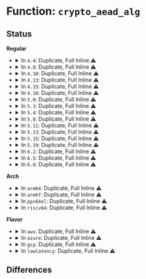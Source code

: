 # Function: <code>crypto_aead_alg</code>

## Status
<b>Regular</b>
<ul>
<li>
<details>
<summary>In <code>4.4</code>: Duplicate, Full Inline ⚠️</summary>

**Collision:** Static Duplication

**Inline:** Full

**Transformation:** False

**Instances:**

```
In crypto/aead.c (ffffffff8139eed5)
Location: include/crypto/aead.h:193
Inline: True
Inline callers:
  - crypto/aead.c:crypto_aead_init_tfm
  - crypto/aead.c:aead_geniv_setauthsize
```
```
In crypto/blkcipher.c (0)
Location: include/crypto/aead.h:193
Inline: True
```
</details>
</li>
<li>
<details>
<summary>In <code>4.8</code>: Duplicate, Full Inline ⚠️</summary>

**Collision:** Static Duplication

**Inline:** Full

**Transformation:** False

**Instances:**

```
In crypto/aead.c (ffffffff813dbd30)
Location: include/crypto/aead.h:196
Inline: True
Inline callers:
  - crypto/aead.c:aead_geniv_setauthsize
  - crypto/aead.c:crypto_aead_init_tfm
```
```
In crypto/blkcipher.c (0)
Location: include/crypto/aead.h:196
Inline: True
```
```
In crypto/seqiv.c (ffffffff813dea34)
Location: include/crypto/aead.h:196
Inline: True
Inline callers:
  - crypto/seqiv.c:seqiv_aead_encrypt
  - crypto/seqiv.c:seqiv_aead_encrypt_complete2
```
</details>
</li>
<li>
<details>
<summary>In <code>4.10</code>: Duplicate, Full Inline ⚠️</summary>

**Collision:** Static Duplication

**Inline:** Full

**Transformation:** False

**Instances:**

```
In crypto/aead.c (ffffffff813f3610)
Location: include/crypto/aead.h:196
Inline: True
Inline callers:
  - crypto/aead.c:aead_geniv_setauthsize
  - crypto/aead.c:crypto_aead_init_tfm
```
```
In crypto/blkcipher.c (0)
Location: include/crypto/aead.h:196
Inline: True
```
```
In crypto/skcipher.c (0)
Location: include/crypto/aead.h:196
Inline: True
```
```
In crypto/seqiv.c (ffffffff813f6fd4)
Location: include/crypto/aead.h:196
Inline: True
Inline callers:
  - crypto/seqiv.c:seqiv_aead_encrypt
  - crypto/seqiv.c:seqiv_aead_encrypt_complete2
```
</details>
</li>
<li>
<details>
<summary>In <code>4.13</code>: Duplicate, Full Inline ⚠️</summary>

**Collision:** Static Duplication

**Inline:** Full

**Transformation:** False

**Instances:**

```
In crypto/aead.c (ffffffff813ff930)
Location: include/crypto/aead.h:196
Inline: True
Inline callers:
  - crypto/aead.c:aead_geniv_setauthsize
  - crypto/aead.c:crypto_aead_init_tfm
```
```
In crypto/blkcipher.c (0)
Location: include/crypto/aead.h:196
Inline: True
```
```
In crypto/skcipher.c (0)
Location: include/crypto/aead.h:196
Inline: True
```
```
In crypto/seqiv.c (ffffffff814033d0)
Location: include/crypto/aead.h:196
Inline: True
Inline callers:
  - crypto/seqiv.c:seqiv_aead_encrypt
```
</details>
</li>
<li>
<details>
<summary>In <code>4.15</code>: Duplicate, Full Inline ⚠️</summary>

**Collision:** Static Duplication

**Inline:** Full

**Transformation:** False

**Instances:**

```
In security/keys/big_key.c (0)
Location: include/crypto/aead.h:196
Inline: True
```
```
In crypto/aead.c (ffffffff81427f00)
Location: include/crypto/aead.h:196
Inline: True
Inline callers:
  - crypto/aead.c:aead_geniv_setauthsize
  - crypto/aead.c:crypto_aead_init_tfm
```
```
In crypto/blkcipher.c (0)
Location: include/crypto/aead.h:196
Inline: True
```
```
In crypto/skcipher.c (0)
Location: include/crypto/aead.h:196
Inline: True
```
```
In crypto/seqiv.c (ffffffff8142bac6)
Location: include/crypto/aead.h:196
Inline: True
Inline callers:
  - crypto/seqiv.c:seqiv_aead_encrypt
```
```
In crypto/gcm.c (ffffffff81439ff9)
Location: include/crypto/aead.h:196
Inline: True
Inline callers:
  - crypto/gcm.c:crypto_rfc4106_encrypt
```
</details>
</li>
<li>
<details>
<summary>In <code>4.18</code>: Duplicate, Full Inline ⚠️</summary>

**Collision:** Static Duplication

**Inline:** Full

**Transformation:** False

**Instances:**

```
In security/keys/big_key.c (ffffffff82715b9a)
Location: include/crypto/aead.h:196
Inline: True
Inline callers:
  - security/keys/big_key.c:big_key_init
  - security/keys/big_key.c:big_key_crypt
  - security/keys/big_key.c:big_key_crypt
```
```
In crypto/aead.c (ffffffff8145aeb8)
Location: include/crypto/aead.h:196
Inline: True
Inline callers:
  - crypto/aead.c:aead_init_geniv
  - crypto/aead.c:aead_geniv_setauthsize
  - crypto/aead.c:aead_geniv_setauthsize
  - crypto/aead.c:aead_geniv_setauthsize
  - crypto/aead.c:crypto_aead_init_tfm
  - crypto/aead.c:crypto_aead_exit_tfm
  - crypto/aead.c:crypto_aead_setkey
  - crypto/aead.c:crypto_aead_setkey
```
```
In crypto/blkcipher.c (ffffffff8145cd57)
Location: include/crypto/aead.h:196
Inline: True
Inline callers:
  - crypto/blkcipher.c:blkcipher_aead_walk_virt_block
```
```
In crypto/skcipher.c (ffffffff8145e39b)
Location: include/crypto/aead.h:196
Inline: True
Inline callers:
  - crypto/skcipher.c:skcipher_walk_aead_common
  - crypto/skcipher.c:skcipher_walk_aead_common
```
```
In crypto/seqiv.c (ffffffff8145e5b1)
Location: include/crypto/aead.h:196
Inline: True
Inline callers:
  - crypto/seqiv.c:seqiv_aead_decrypt
  - crypto/seqiv.c:seqiv_aead_encrypt
  - crypto/seqiv.c:seqiv_aead_encrypt_complete2
```
```
In crypto/gcm.c (ffffffff8146b3f0)
Location: include/crypto/aead.h:196
Inline: True
Inline callers:
  - crypto/gcm.c:crypto_rfc4543_crypt
  - crypto/gcm.c:crypto_rfc4543_crypt
  - crypto/gcm.c:crypto_rfc4106_decrypt
  - crypto/gcm.c:crypto_rfc4106_encrypt
```
</details>
</li>
<li>
<details>
<summary>In <code>5.0</code>: Duplicate, Full Inline ⚠️</summary>

**Collision:** Static Duplication

**Inline:** Full

**Transformation:** False

**Instances:**

```
In security/keys/big_key.c (ffffffff828ccfe5)
Location: include/crypto/aead.h:193
Inline: True
Inline callers:
  - security/keys/big_key.c:big_key_init
  - security/keys/big_key.c:big_key_crypt
  - security/keys/big_key.c:big_key_crypt
```
```
In crypto/aead.c (ffffffff81478e28)
Location: include/crypto/aead.h:193
Inline: True
Inline callers:
  - crypto/aead.c:aead_init_geniv
  - crypto/aead.c:aead_geniv_setauthsize
  - crypto/aead.c:aead_geniv_setauthsize
  - crypto/aead.c:aead_geniv_setauthsize
  - crypto/aead.c:crypto_aead_init_tfm
  - crypto/aead.c:crypto_aead_exit_tfm
  - crypto/aead.c:crypto_aead_setkey
  - crypto/aead.c:crypto_aead_setkey
```
```
In crypto/blkcipher.c (ffffffff8147a5e7)
Location: include/crypto/aead.h:193
Inline: True
Inline callers:
  - crypto/blkcipher.c:blkcipher_aead_walk_virt_block
```
```
In crypto/skcipher.c (ffffffff8147bc5b)
Location: include/crypto/aead.h:193
Inline: True
Inline callers:
  - crypto/skcipher.c:skcipher_walk_aead_common
  - crypto/skcipher.c:skcipher_walk_aead_common
```
```
In crypto/seqiv.c (ffffffff8147be8d)
Location: include/crypto/aead.h:193
Inline: True
Inline callers:
  - crypto/seqiv.c:seqiv_aead_decrypt
  - crypto/seqiv.c:seqiv_aead_encrypt
  - crypto/seqiv.c:seqiv_aead_encrypt_complete2
```
```
In crypto/gcm.c (ffffffff8148973e)
Location: include/crypto/aead.h:193
Inline: True
Inline callers:
  - crypto/gcm.c:crypto_rfc4543_crypt
  - crypto/gcm.c:crypto_rfc4543_crypt
  - crypto/gcm.c:crypto_rfc4106_decrypt
  - crypto/gcm.c:crypto_rfc4106_encrypt
```
</details>
</li>
<li>
<details>
<summary>In <code>5.3</code>: Duplicate, Full Inline ⚠️</summary>

**Collision:** Static Duplication

**Inline:** Full

**Transformation:** False

**Instances:**

```
In security/keys/big_key.c (ffffffff828e69b4)
Location: include/crypto/aead.h:188
Inline: True
Inline callers:
  - security/keys/big_key.c:big_key_init
```
```
In crypto/aead.c (ffffffff814a6d4a)
Location: include/crypto/aead.h:188
Inline: True
Inline callers:
  - crypto/aead.c:aead_init_geniv
  - crypto/aead.c:aead_geniv_setauthsize
  - crypto/aead.c:aead_geniv_setauthsize
  - crypto/aead.c:aead_geniv_setauthsize
  - crypto/aead.c:crypto_aead_init_tfm
  - crypto/aead.c:crypto_aead_exit_tfm
  - crypto/aead.c:crypto_aead_decrypt
  - crypto/aead.c:crypto_aead_encrypt
  - crypto/aead.c:crypto_aead_setkey
  - crypto/aead.c:crypto_aead_setkey
```
```
In crypto/blkcipher.c (ffffffff814a8617)
Location: include/crypto/aead.h:188
Inline: True
Inline callers:
  - crypto/blkcipher.c:blkcipher_aead_walk_virt_block
```
```
In crypto/skcipher.c (ffffffff814a9ffd)
Location: include/crypto/aead.h:188
Inline: True
Inline callers:
  - crypto/skcipher.c:skcipher_walk_aead_common
  - crypto/skcipher.c:skcipher_walk_aead_common
```
```
In crypto/seqiv.c (ffffffff814aa28d)
Location: include/crypto/aead.h:188
Inline: True
Inline callers:
  - crypto/seqiv.c:seqiv_aead_encrypt_complete2
```
</details>
</li>
<li>
<details>
<summary>In <code>5.4</code>: Duplicate, Full Inline ⚠️</summary>

**Collision:** Static Duplication

**Inline:** Full

**Transformation:** False

**Instances:**

```
In security/keys/big_key.c (ffffffff828ef46d)
Location: include/crypto/aead.h:188
Inline: True
Inline callers:
  - security/keys/big_key.c:big_key_init
```
```
In crypto/aead.c (ffffffff814c19ba)
Location: include/crypto/aead.h:188
Inline: True
Inline callers:
  - crypto/aead.c:aead_init_geniv
  - crypto/aead.c:crypto_aead_init_tfm
  - crypto/aead.c:crypto_aead_exit_tfm
  - crypto/aead.c:crypto_aead_decrypt
  - crypto/aead.c:crypto_aead_encrypt
  - crypto/aead.c:crypto_aead_setauthsize
  - crypto/aead.c:crypto_aead_setauthsize
  - crypto/aead.c:crypto_aead_setauthsize
  - crypto/aead.c:crypto_aead_setauthsize
  - crypto/aead.c:crypto_aead_setkey
  - crypto/aead.c:crypto_aead_setkey
```
```
In crypto/blkcipher.c (ffffffff814c3287)
Location: include/crypto/aead.h:188
Inline: True
Inline callers:
  - crypto/blkcipher.c:blkcipher_aead_walk_virt_block
```
```
In crypto/skcipher.c (ffffffff814c4ced)
Location: include/crypto/aead.h:188
Inline: True
Inline callers:
  - crypto/skcipher.c:skcipher_walk_aead_common
  - crypto/skcipher.c:skcipher_walk_aead_common
```
```
In crypto/seqiv.c (ffffffff814c4f4d)
Location: include/crypto/aead.h:188
Inline: True
Inline callers:
  - crypto/seqiv.c:seqiv_aead_encrypt_complete2
```
</details>
</li>
<li>
<details>
<summary>In <code>5.8</code>: Duplicate, Full Inline ⚠️</summary>

**Collision:** Static Duplication

**Inline:** Full

**Transformation:** False

**Instances:**

```
In crypto/aead.c (ffffffff81521bd5)
Location: include/crypto/aead.h:194
Inline: True
Inline callers:
  - crypto/aead.c:crypto_aead_init_tfm
  - crypto/aead.c:crypto_aead_exit_tfm
  - crypto/aead.c:crypto_aead_decrypt
  - crypto/aead.c:crypto_aead_encrypt
  - crypto/aead.c:crypto_aead_setauthsize
  - crypto/aead.c:crypto_aead_setauthsize
  - crypto/aead.c:crypto_aead_setauthsize
  - crypto/aead.c:crypto_aead_setauthsize
  - crypto/aead.c:crypto_aead_setkey
  - crypto/aead.c:setkey_unaligned
```
```
In crypto/geniv.c (ffffffff815222fa)
Location: include/crypto/aead.h:194
Inline: True
Inline callers:
  - crypto/geniv.c:aead_init_geniv
```
```
In crypto/skcipher.c (ffffffff81523b7d)
Location: include/crypto/aead.h:194
Inline: True
Inline callers:
  - crypto/skcipher.c:skcipher_walk_aead_common
  - crypto/skcipher.c:skcipher_walk_aead_common
```
```
In crypto/seqiv.c (ffffffff81523e5d)
Location: include/crypto/aead.h:194
Inline: True
Inline callers:
  - crypto/seqiv.c:seqiv_aead_encrypt_complete2
```
</details>
</li>
<li>
<details>
<summary>In <code>5.11</code>: Duplicate, Full Inline ⚠️</summary>

**Collision:** Static Duplication

**Inline:** Full

**Transformation:** False

**Instances:**

```
In crypto/aead.c (ffffffff8153ea45)
Location: include/crypto/aead.h:199
Inline: True
Inline callers:
  - crypto/aead.c:crypto_aead_init_tfm
  - crypto/aead.c:crypto_aead_exit_tfm
  - crypto/aead.c:crypto_aead_decrypt
  - crypto/aead.c:crypto_aead_encrypt
  - crypto/aead.c:crypto_aead_setauthsize
  - crypto/aead.c:crypto_aead_setauthsize
  - crypto/aead.c:crypto_aead_setauthsize
  - crypto/aead.c:crypto_aead_setauthsize
  - crypto/aead.c:crypto_aead_setkey
  - crypto/aead.c:setkey_unaligned
```
```
In crypto/geniv.c (ffffffff8153f1da)
Location: include/crypto/aead.h:199
Inline: True
Inline callers:
  - crypto/geniv.c:aead_init_geniv
```
```
In crypto/skcipher.c (ffffffff81540acd)
Location: include/crypto/aead.h:199
Inline: True
Inline callers:
  - crypto/skcipher.c:skcipher_walk_aead_common
  - crypto/skcipher.c:skcipher_walk_aead_common
```
```
In crypto/seqiv.c (ffffffff81540d66)
Location: include/crypto/aead.h:199
Inline: True
Inline callers:
  - crypto/seqiv.c:seqiv_aead_encrypt_complete2
```
</details>
</li>
<li>
<details>
<summary>In <code>5.13</code>: Duplicate, Full Inline ⚠️</summary>

**Collision:** Static Duplication

**Inline:** Full

**Transformation:** False

**Instances:**

```
In crypto/aead.c (ffffffff815470f5)
Location: include/crypto/aead.h:201
Inline: True
Inline callers:
  - crypto/aead.c:crypto_aead_init_tfm
  - crypto/aead.c:crypto_aead_exit_tfm
  - crypto/aead.c:crypto_aead_decrypt
  - crypto/aead.c:crypto_aead_encrypt
  - crypto/aead.c:crypto_aead_setauthsize
  - crypto/aead.c:crypto_aead_setauthsize
  - crypto/aead.c:crypto_aead_setauthsize
  - crypto/aead.c:crypto_aead_setauthsize
  - crypto/aead.c:crypto_aead_setkey
  - crypto/aead.c:setkey_unaligned
```
```
In crypto/geniv.c (ffffffff8154785a)
Location: include/crypto/aead.h:201
Inline: True
Inline callers:
  - crypto/geniv.c:aead_init_geniv
```
```
In crypto/skcipher.c (ffffffff8154912d)
Location: include/crypto/aead.h:201
Inline: True
Inline callers:
  - crypto/skcipher.c:skcipher_walk_aead_common
  - crypto/skcipher.c:skcipher_walk_aead_common
```
```
In crypto/seqiv.c (ffffffff815493c6)
Location: include/crypto/aead.h:201
Inline: True
Inline callers:
  - crypto/seqiv.c:seqiv_aead_encrypt_complete2
```
</details>
</li>
<li>
<details>
<summary>In <code>5.15</code>: Duplicate, Full Inline ⚠️</summary>

**Collision:** Static Duplication

**Inline:** Full

**Transformation:** False

**Instances:**

```
In crypto/aead.c (ffffffff815a78d5)
Location: include/crypto/aead.h:201
Inline: True
Inline callers:
  - crypto/aead.c:crypto_aead_init_tfm
  - crypto/aead.c:crypto_aead_exit_tfm
  - crypto/aead.c:crypto_aead_decrypt
  - crypto/aead.c:crypto_aead_encrypt
  - crypto/aead.c:crypto_aead_setauthsize
  - crypto/aead.c:crypto_aead_setauthsize
  - crypto/aead.c:crypto_aead_setauthsize
  - crypto/aead.c:crypto_aead_setauthsize
  - crypto/aead.c:crypto_aead_setkey
  - crypto/aead.c:setkey_unaligned
```
```
In crypto/geniv.c (ffffffff815a803a)
Location: include/crypto/aead.h:201
Inline: True
Inline callers:
  - crypto/geniv.c:aead_init_geniv
```
```
In crypto/skcipher.c (ffffffff815a990d)
Location: include/crypto/aead.h:201
Inline: True
Inline callers:
  - crypto/skcipher.c:skcipher_walk_aead_common
  - crypto/skcipher.c:skcipher_walk_aead_common
```
```
In crypto/seqiv.c (ffffffff815a9ba6)
Location: include/crypto/aead.h:201
Inline: True
Inline callers:
  - crypto/seqiv.c:seqiv_aead_encrypt_complete2
```
</details>
</li>
<li>
<details>
<summary>In <code>5.19</code>: Duplicate, Full Inline ⚠️</summary>

**Collision:** Static Duplication

**Inline:** Full

**Transformation:** False

**Instances:**

```
In crypto/aead.c (ffffffff8164ec05)
Location: include/crypto/aead.h:203
Inline: True
Inline callers:
  - crypto/aead.c:crypto_aead_init_tfm
  - crypto/aead.c:crypto_aead_exit_tfm
  - crypto/aead.c:crypto_aead_decrypt
  - crypto/aead.c:crypto_aead_encrypt
  - crypto/aead.c:crypto_aead_setauthsize
  - crypto/aead.c:setkey_unaligned
```
```
In crypto/geniv.c (ffffffff8164f3e7)
Location: include/crypto/aead.h:203
Inline: True
Inline callers:
  - crypto/geniv.c:aead_init_geniv
```
```
In crypto/skcipher.c (ffffffff81650d6d)
Location: include/crypto/aead.h:203
Inline: True
Inline callers:
  - crypto/skcipher.c:skcipher_walk_aead_common
  - crypto/skcipher.c:skcipher_walk_aead_common
```
```
In crypto/seqiv.c (ffffffff81651086)
Location: include/crypto/aead.h:203
Inline: True
Inline callers:
  - crypto/seqiv.c:seqiv_aead_encrypt_complete2
```
</details>
</li>
<li>
<details>
<summary>In <code>6.2</code>: Duplicate, Full Inline ⚠️</summary>

**Collision:** Static Duplication

**Inline:** Full

**Transformation:** False

**Instances:**

```
In crypto/aead.c (ffffffff817080e5)
Location: include/crypto/aead.h:203
Inline: True
Inline callers:
  - crypto/aead.c:crypto_aead_init_tfm
  - crypto/aead.c:crypto_aead_exit_tfm
  - crypto/aead.c:crypto_aead_decrypt
  - crypto/aead.c:crypto_aead_encrypt
  - crypto/aead.c:crypto_aead_setauthsize
  - crypto/aead.c:setkey_unaligned
```
```
In crypto/geniv.c (ffffffff817089e7)
Location: include/crypto/aead.h:203
Inline: True
Inline callers:
  - crypto/geniv.c:aead_init_geniv
```
```
In crypto/skcipher.c (ffffffff8170a55d)
Location: include/crypto/aead.h:203
Inline: True
Inline callers:
  - crypto/skcipher.c:skcipher_walk_aead_common
  - crypto/skcipher.c:skcipher_walk_aead_common
```
```
In crypto/seqiv.c (ffffffff8170a8db)
Location: include/crypto/aead.h:203
Inline: True
Inline callers:
  - crypto/seqiv.c:seqiv_aead_encrypt_complete2
```
</details>
</li>
<li>
<details>
<summary>In <code>6.5</code>: Duplicate, Full Inline ⚠️</summary>

**Collision:** Static Duplication

**Inline:** Full

**Transformation:** False

**Instances:**

```
In crypto/aead.c (ffffffff81741805)
Location: include/crypto/aead.h:225
Inline: True
Inline callers:
  - crypto/aead.c:crypto_aead_init_tfm
  - crypto/aead.c:crypto_aead_exit_tfm
  - crypto/aead.c:crypto_aead_decrypt
  - crypto/aead.c:crypto_aead_encrypt
  - crypto/aead.c:crypto_aead_setauthsize
  - crypto/aead.c:setkey_unaligned
```
```
In crypto/geniv.c (ffffffff81742193)
Location: include/crypto/aead.h:225
Inline: True
Inline callers:
  - crypto/geniv.c:aead_init_geniv
```
```
In crypto/skcipher.c (ffffffff81743dad)
Location: include/crypto/aead.h:225
Inline: True
Inline callers:
  - crypto/skcipher.c:skcipher_walk_aead_common
  - crypto/skcipher.c:skcipher_walk_aead_common
```
```
In crypto/seqiv.c (ffffffff8174412b)
Location: include/crypto/aead.h:225
Inline: True
Inline callers:
  - crypto/seqiv.c:seqiv_aead_encrypt_complete2
```
</details>
</li>
<li>
<details>
<summary>In <code>6.8</code>: Duplicate, Full Inline ⚠️</summary>

**Collision:** Static Duplication

**Inline:** Full

**Transformation:** False

**Instances:**

```
In crypto/aead.c (ffffffff817826a5)
Location: include/crypto/aead.h:237
Inline: True
Inline callers:
  - crypto/aead.c:crypto_aead_init_tfm
  - crypto/aead.c:crypto_aead_exit_tfm
  - crypto/aead.c:crypto_aead_decrypt
  - crypto/aead.c:crypto_aead_encrypt
  - crypto/aead.c:crypto_aead_setauthsize
  - crypto/aead.c:setkey_unaligned
```
```
In crypto/geniv.c (ffffffff81783073)
Location: include/crypto/aead.h:237
Inline: True
Inline callers:
  - crypto/geniv.c:aead_init_geniv
```
```
In crypto/skcipher.c (ffffffff8178618d)
Location: include/crypto/aead.h:237
Inline: True
Inline callers:
  - crypto/skcipher.c:skcipher_walk_aead_common
  - crypto/skcipher.c:skcipher_walk_aead_common
```
```
In crypto/seqiv.c (ffffffff817866eb)
Location: include/crypto/aead.h:237
Inline: True
Inline callers:
  - crypto/seqiv.c:seqiv_aead_encrypt_complete2
```
</details>
</li>
</ul>
<b>Arch</b>
<ul>
<li>
<details>
<summary>In <code>arm64</code>: Duplicate, Full Inline ⚠️</summary>

**Collision:** Static Duplication

**Inline:** Full

**Transformation:** False

**Instances:**

```
In security/keys/big_key.c (ffff80001146911c)
Location: include/crypto/aead.h:188
Inline: True
Inline callers:
  - security/keys/big_key.c:big_key_init
```
```
In crypto/aead.c (ffff8000105bc0cc)
Location: include/crypto/aead.h:188
Inline: True
Inline callers:
  - crypto/aead.c:aead_init_geniv
  - crypto/aead.c:crypto_aead_init_tfm
  - crypto/aead.c:crypto_aead_exit_tfm
  - crypto/aead.c:crypto_aead_decrypt
  - crypto/aead.c:crypto_aead_encrypt
  - crypto/aead.c:crypto_aead_setauthsize
  - crypto/aead.c:crypto_aead_setauthsize
  - crypto/aead.c:crypto_aead_setauthsize
  - crypto/aead.c:crypto_aead_setauthsize
  - crypto/aead.c:crypto_aead_setkey
  - crypto/aead.c:crypto_aead_setkey
```
```
In crypto/blkcipher.c (ffff8000105bda50)
Location: include/crypto/aead.h:188
Inline: True
Inline callers:
  - crypto/blkcipher.c:blkcipher_aead_walk_virt_block
```
```
In crypto/skcipher.c (ffff8000105bf7b4)
Location: include/crypto/aead.h:188
Inline: True
Inline callers:
  - crypto/skcipher.c:skcipher_walk_aead_common
  - crypto/skcipher.c:skcipher_walk_aead_common
```
```
In crypto/seqiv.c (ffff8000105bfb00)
Location: include/crypto/aead.h:188
Inline: True
Inline callers:
  - crypto/seqiv.c:seqiv_aead_encrypt_complete2
```
</details>
</li>
<li>
<details>
<summary>In <code>armhf</code>: Duplicate, Full Inline ⚠️</summary>

**Collision:** Static Duplication

**Inline:** Full

**Transformation:** False

**Instances:**

```
In security/keys/big_key.c (c1541c54)
Location: include/crypto/aead.h:188
Inline: True
Inline callers:
  - security/keys/big_key.c:big_key_init
```
```
In crypto/aead.c (c076a128)
Location: include/crypto/aead.h:188
Inline: True
Inline callers:
  - crypto/aead.c:aead_init_geniv
  - crypto/aead.c:crypto_aead_init_tfm
  - crypto/aead.c:crypto_aead_exit_tfm
  - crypto/aead.c:crypto_aead_decrypt
  - crypto/aead.c:crypto_aead_encrypt
  - crypto/aead.c:crypto_aead_setauthsize
  - crypto/aead.c:crypto_aead_setauthsize
  - crypto/aead.c:crypto_aead_setauthsize
  - crypto/aead.c:crypto_aead_setauthsize
  - crypto/aead.c:crypto_aead_setkey
  - crypto/aead.c:crypto_aead_setkey
```
```
In crypto/blkcipher.c (c076b89c)
Location: include/crypto/aead.h:188
Inline: True
Inline callers:
  - crypto/blkcipher.c:blkcipher_aead_walk_virt_block
```
```
In crypto/skcipher.c (c076d4d4)
Location: include/crypto/aead.h:188
Inline: True
Inline callers:
  - crypto/skcipher.c:skcipher_walk_aead_common
  - crypto/skcipher.c:skcipher_walk_aead_common
```
```
In crypto/seqiv.c (c076d75c)
Location: include/crypto/aead.h:188
Inline: True
Inline callers:
  - crypto/seqiv.c:seqiv_aead_encrypt_complete2
```
</details>
</li>
<li>
<details>
<summary>In <code>ppc64el</code>: Duplicate, Full Inline ⚠️</summary>

**Collision:** Static Duplication

**Inline:** Full

**Transformation:** False

**Instances:**

```
In security/keys/big_key.c (c0000000013971b4)
Location: include/crypto/aead.h:188
Inline: True
Inline callers:
  - security/keys/big_key.c:big_key_init
```
```
In crypto/aead.c (c000000000742a28)
Location: include/crypto/aead.h:188
Inline: True
Inline callers:
  - crypto/aead.c:aead_init_geniv
  - crypto/aead.c:crypto_aead_init_tfm
  - crypto/aead.c:crypto_aead_exit_tfm
  - crypto/aead.c:crypto_aead_decrypt
  - crypto/aead.c:crypto_aead_encrypt
  - crypto/aead.c:crypto_aead_setauthsize
  - crypto/aead.c:crypto_aead_setauthsize
  - crypto/aead.c:crypto_aead_setauthsize
  - crypto/aead.c:crypto_aead_setauthsize
  - crypto/aead.c:crypto_aead_setkey
  - crypto/aead.c:crypto_aead_setkey
```
```
In crypto/blkcipher.c (c000000000744e6c)
Location: include/crypto/aead.h:188
Inline: True
Inline callers:
  - crypto/blkcipher.c:blkcipher_aead_walk_virt_block
```
```
In crypto/skcipher.c (c00000000074755c)
Location: include/crypto/aead.h:188
Inline: True
Inline callers:
  - crypto/skcipher.c:skcipher_walk_aead_common
  - crypto/skcipher.c:skcipher_walk_aead_common
```
```
In crypto/seqiv.c (c000000000747908)
Location: include/crypto/aead.h:188
Inline: True
Inline callers:
  - crypto/seqiv.c:seqiv_aead_encrypt_complete2
```
</details>
</li>
<li>
<details>
<summary>In <code>riscv64</code>: Duplicate, Full Inline ⚠️</summary>

**Collision:** Static Duplication

**Inline:** Full

**Transformation:** False

**Instances:**

```
In security/keys/big_key.c (ffffffe000024362)
Location: include/crypto/aead.h:188
Inline: True
Inline callers:
  - security/keys/big_key.c:big_key_init
```
```
In crypto/aead.c (ffffffe00040184c)
Location: include/crypto/aead.h:188
Inline: True
Inline callers:
  - crypto/aead.c:aead_init_geniv
  - crypto/aead.c:crypto_aead_init_tfm
  - crypto/aead.c:crypto_aead_exit_tfm
  - crypto/aead.c:crypto_aead_decrypt
  - crypto/aead.c:crypto_aead_encrypt
  - crypto/aead.c:crypto_aead_setauthsize
  - crypto/aead.c:crypto_aead_setauthsize
  - crypto/aead.c:crypto_aead_setauthsize
  - crypto/aead.c:crypto_aead_setauthsize
  - crypto/aead.c:crypto_aead_setkey
  - crypto/aead.c:crypto_aead_setkey
```
```
In crypto/blkcipher.c (ffffffe000403000)
Location: include/crypto/aead.h:188
Inline: True
Inline callers:
  - crypto/blkcipher.c:blkcipher_aead_walk_virt_block
```
```
In crypto/skcipher.c (ffffffe0004048fa)
Location: include/crypto/aead.h:188
Inline: True
Inline callers:
  - crypto/skcipher.c:skcipher_walk_aead_common
  - crypto/skcipher.c:skcipher_walk_aead_common
```
```
In crypto/seqiv.c (ffffffe000404bdc)
Location: include/crypto/aead.h:188
Inline: True
Inline callers:
  - crypto/seqiv.c:seqiv_aead_encrypt_complete2
```
</details>
</li>
</ul>
<b>Flavor</b>
<ul>
<li>
<details>
<summary>In <code>aws</code>: Duplicate, Full Inline ⚠️</summary>

**Collision:** Static Duplication

**Inline:** Full

**Transformation:** False

**Instances:**

```
In security/keys/big_key.c (ffffffff828d8321)
Location: include/crypto/aead.h:188
Inline: True
Inline callers:
  - security/keys/big_key.c:big_key_init
```
```
In crypto/aead.c (ffffffff814b9f9a)
Location: include/crypto/aead.h:188
Inline: True
Inline callers:
  - crypto/aead.c:aead_init_geniv
  - crypto/aead.c:crypto_aead_init_tfm
  - crypto/aead.c:crypto_aead_exit_tfm
  - crypto/aead.c:crypto_aead_decrypt
  - crypto/aead.c:crypto_aead_encrypt
  - crypto/aead.c:crypto_aead_setauthsize
  - crypto/aead.c:crypto_aead_setauthsize
  - crypto/aead.c:crypto_aead_setauthsize
  - crypto/aead.c:crypto_aead_setauthsize
  - crypto/aead.c:crypto_aead_setkey
  - crypto/aead.c:crypto_aead_setkey
```
```
In crypto/blkcipher.c (ffffffff814bb867)
Location: include/crypto/aead.h:188
Inline: True
Inline callers:
  - crypto/blkcipher.c:blkcipher_aead_walk_virt_block
```
```
In crypto/skcipher.c (ffffffff814bd2cd)
Location: include/crypto/aead.h:188
Inline: True
Inline callers:
  - crypto/skcipher.c:skcipher_walk_aead_common
  - crypto/skcipher.c:skcipher_walk_aead_common
```
```
In crypto/seqiv.c (ffffffff814bd52d)
Location: include/crypto/aead.h:188
Inline: True
Inline callers:
  - crypto/seqiv.c:seqiv_aead_encrypt_complete2
```
</details>
</li>
<li>
<details>
<summary>In <code>azure</code>: Duplicate, Full Inline ⚠️</summary>

**Collision:** Static Duplication

**Inline:** Full

**Transformation:** False

**Instances:**

```
In security/keys/big_key.c (ffffffff828d0a3d)
Location: include/crypto/aead.h:188
Inline: True
Inline callers:
  - security/keys/big_key.c:big_key_init
```
```
In crypto/aead.c (ffffffff814aa9ba)
Location: include/crypto/aead.h:188
Inline: True
Inline callers:
  - crypto/aead.c:aead_init_geniv
  - crypto/aead.c:crypto_aead_init_tfm
  - crypto/aead.c:crypto_aead_exit_tfm
  - crypto/aead.c:crypto_aead_decrypt
  - crypto/aead.c:crypto_aead_encrypt
  - crypto/aead.c:crypto_aead_setauthsize
  - crypto/aead.c:crypto_aead_setauthsize
  - crypto/aead.c:crypto_aead_setauthsize
  - crypto/aead.c:crypto_aead_setauthsize
  - crypto/aead.c:crypto_aead_setkey
  - crypto/aead.c:crypto_aead_setkey
```
```
In crypto/blkcipher.c (ffffffff814ac287)
Location: include/crypto/aead.h:188
Inline: True
Inline callers:
  - crypto/blkcipher.c:blkcipher_aead_walk_virt_block
```
```
In crypto/skcipher.c (ffffffff814adced)
Location: include/crypto/aead.h:188
Inline: True
Inline callers:
  - crypto/skcipher.c:skcipher_walk_aead_common
  - crypto/skcipher.c:skcipher_walk_aead_common
```
```
In crypto/seqiv.c (ffffffff814adf4d)
Location: include/crypto/aead.h:188
Inline: True
Inline callers:
  - crypto/seqiv.c:seqiv_aead_encrypt_complete2
```
</details>
</li>
<li>
<details>
<summary>In <code>gcp</code>: Duplicate, Full Inline ⚠️</summary>

**Collision:** Static Duplication

**Inline:** Full

**Transformation:** False

**Instances:**

```
In security/keys/big_key.c (ffffffff828eb0a1)
Location: include/crypto/aead.h:188
Inline: True
Inline callers:
  - security/keys/big_key.c:big_key_init
```
```
In crypto/aead.c (ffffffff814b602a)
Location: include/crypto/aead.h:188
Inline: True
Inline callers:
  - crypto/aead.c:aead_init_geniv
  - crypto/aead.c:crypto_aead_init_tfm
  - crypto/aead.c:crypto_aead_exit_tfm
  - crypto/aead.c:crypto_aead_decrypt
  - crypto/aead.c:crypto_aead_encrypt
  - crypto/aead.c:crypto_aead_setauthsize
  - crypto/aead.c:crypto_aead_setauthsize
  - crypto/aead.c:crypto_aead_setauthsize
  - crypto/aead.c:crypto_aead_setauthsize
  - crypto/aead.c:crypto_aead_setkey
  - crypto/aead.c:crypto_aead_setkey
```
```
In crypto/blkcipher.c (ffffffff814b78f7)
Location: include/crypto/aead.h:188
Inline: True
Inline callers:
  - crypto/blkcipher.c:blkcipher_aead_walk_virt_block
```
```
In crypto/skcipher.c (ffffffff814b935d)
Location: include/crypto/aead.h:188
Inline: True
Inline callers:
  - crypto/skcipher.c:skcipher_walk_aead_common
  - crypto/skcipher.c:skcipher_walk_aead_common
```
```
In crypto/seqiv.c (ffffffff814b95bd)
Location: include/crypto/aead.h:188
Inline: True
Inline callers:
  - crypto/seqiv.c:seqiv_aead_encrypt_complete2
```
</details>
</li>
<li>
<details>
<summary>In <code>lowlatency</code>: Duplicate, Full Inline ⚠️</summary>

**Collision:** Static Duplication

**Inline:** Full

**Transformation:** False

**Instances:**

```
In security/keys/big_key.c (ffffffff828f04b7)
Location: include/crypto/aead.h:188
Inline: True
Inline callers:
  - security/keys/big_key.c:big_key_init
```
```
In crypto/aead.c (ffffffff814ceaca)
Location: include/crypto/aead.h:188
Inline: True
Inline callers:
  - crypto/aead.c:aead_init_geniv
  - crypto/aead.c:crypto_aead_init_tfm
  - crypto/aead.c:crypto_aead_exit_tfm
  - crypto/aead.c:crypto_aead_decrypt
  - crypto/aead.c:crypto_aead_encrypt
  - crypto/aead.c:crypto_aead_setauthsize
  - crypto/aead.c:crypto_aead_setauthsize
  - crypto/aead.c:crypto_aead_setauthsize
  - crypto/aead.c:crypto_aead_setauthsize
  - crypto/aead.c:crypto_aead_setkey
  - crypto/aead.c:crypto_aead_setkey
```
```
In crypto/blkcipher.c (ffffffff814d03d7)
Location: include/crypto/aead.h:188
Inline: True
Inline callers:
  - crypto/blkcipher.c:blkcipher_aead_walk_virt_block
```
```
In crypto/skcipher.c (ffffffff814d1dfd)
Location: include/crypto/aead.h:188
Inline: True
Inline callers:
  - crypto/skcipher.c:skcipher_walk_aead_common
  - crypto/skcipher.c:skcipher_walk_aead_common
```
```
In crypto/seqiv.c (ffffffff814d205d)
Location: include/crypto/aead.h:188
Inline: True
Inline callers:
  - crypto/seqiv.c:seqiv_aead_encrypt_complete2
```
</details>
</li>
</ul>

## Differences
